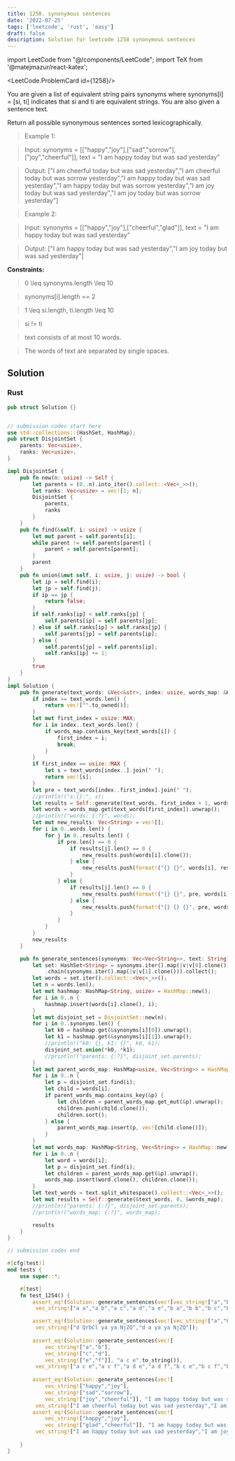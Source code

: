 ```yaml
---
title: 1258. synonymous sentences
date: '2022-07-25'
tags: ['leetcode', 'rust', 'easy']
draft: false
description: Solution for leetcode 1258 synonymous sentences
---
```

import LeetCode from "@/components/LeetCode";
import TeX from '@matejmazur/react-katex';

<LeetCode.ProblemCard id={1258}/>

You are given a list of equivalent string pairs synonyms where synonyms[i] <TeX>=</TeX> [si, ti] indicates that si and ti are equivalent strings. You are also given a sentence text.



Return all possible synonymous sentences sorted lexicographically.



 



 > Example 1:



 > Input: synonyms <TeX>=</TeX> [["happy","joy"],["sad","sorrow"],["joy","cheerful"]], text <TeX>=</TeX> "I am happy today but was sad yesterday"

 > Output: ["I am cheerful today but was sad yesterday","I am cheerful today but was sorrow yesterday","I am happy today but was sad yesterday","I am happy today but was sorrow yesterday","I am joy today but was sad yesterday","I am joy today but was sorrow yesterday"]

 > Example 2:



 > Input: synonyms <TeX>=</TeX> [["happy","joy"],["cheerful","glad"]], text <TeX>=</TeX> "I am happy today but was sad yesterday"

 > Output: ["I am happy today but was sad yesterday","I am joy today but was sad yesterday"]

 



**Constraints:**



 > 0 <TeX>\leq</TeX> synonyms.length <TeX>\leq</TeX> 10

 > synonyms[i].length <TeX>=</TeX><TeX>=</TeX> 2

 > 1 <TeX>\leq</TeX> si.length, ti.length <TeX>\leq</TeX> 10

 > si !<TeX>=</TeX> ti

 > text consists of at most 10 words.

 > The words of text are separated by single spaces.


## Solution
### Rust
```rust
pub struct Solution {}


// submission codes start here
use std::collections::{HashSet, HashMap};
pub struct DisjointSet {
    parents: Vec<usize>,
    ranks: Vec<usize>,
}

impl DisjointSet {
    pub fn new(n: usize) -> Self {
        let parents = (0..n).into_iter().collect::<Vec<_>>();
        let ranks: Vec<usize> = vec![1; n];
        DisjointSet {
            parents,
            ranks
        }
    }
    pub fn find(&self, i: usize) -> usize {
        let mut parent = self.parents[i];
        while parent != self.parents[parent] {
            parent = self.parents[parent];
        }
        parent
    }
    pub fn union(&mut self, i: usize, j: usize) -> bool {
        let ip = self.find(i);
        let jp = self.find(j);
        if ip == jp {
            return false;
        }
        if self.ranks[ip] < self.ranks[jp] {
            self.parents[ip] = self.parents[jp];
        } else if self.ranks[ip] > self.ranks[jp] {
            self.parents[jp] = self.parents[ip];
        } else {
            self.parents[jp] = self.parents[ip];
            self.ranks[ip] += 1;
        }
        true
    }
}
impl Solution {
    pub fn generate(text_words: &Vec<&str>, index: usize, words_map: &HashMap<String, Vec<String>>) -> Vec<String> {
        if index >= text_words.len() {
            return vec!["".to_owned()];
        }
        let mut first_index = usize::MAX;
        for i in index..text_words.len() {
            if words_map.contains_key(text_words[i]) {
                first_index = i;
                break;
            }
        }
        if first_index == usize::MAX {
            let s = text_words[index..].join(" ");
            return vec![s];
        }
        let pre = text_words[index..first_index].join(" ");
        //println!("s:{}:", s);
        let results = Self::generate(text_words, first_index + 1, words_map);
        let words = words_map.get(text_words[first_index]).unwrap();
        //println!("words: {:?}", words);
        let mut new_results: Vec<String> = vec![];
        for i in 0..words.len() {
            for j in 0..results.len() {
                if pre.len() == 0 {
                    if results[j].len() == 0 {
                        new_results.push(words[i].clone());        
                    } else {
                        new_results.push(format!("{} {}", words[i], results[j]));
                    }
                } else {
                    if results[j].len() == 0 {
                        new_results.push(format!("{} {}", pre, words[i]));
                    } else {
                        new_results.push(format!("{} {} {}", pre, words[i], results[j]));
                    }
                }
            }
        }
        new_results
    }

    pub fn generate_sentences(synonyms: Vec<Vec<String>>, text: String) -> Vec<String> {
        let set: HashSet<String> = synonyms.iter().map(|v|v[0].clone())
            .chain(synonyms.iter().map(|v|v[1].clone())).collect();
        let words = set.iter().collect::<Vec<_>>();
        let n = words.len();
        let mut hashmap: HashMap<String, usize> = HashMap::new();
        for i in 0..n {
            hashmap.insert(words[i].clone(), i);
        }
        let mut disjoint_set = DisjointSet::new(n);
        for i in 0..synonyms.len() {
            let k0 = hashmap.get(&synonyms[i][0]).unwrap();
            let k1 = hashmap.get(&synonyms[i][1]).unwrap();
            //println!("k0: {}, k1: {}", k0, k1);
            disjoint_set.union(*k0, *k1);
            //println!("parents: {:?}", disjoint_set.parents);
        }
        let mut parent_words_map: HashMap<usize, Vec<String>> = HashMap::new();
        for i in 0..n {
            let p = disjoint_set.find(i);
            let child = words[i];
            if parent_words_map.contains_key(&p) {
                let children = parent_words_map.get_mut(&p).unwrap();
                children.push(child.clone());
                children.sort();
            } else {
                parent_words_map.insert(p, vec![child.clone()]);
            }
        }
        let mut words_map: HashMap<String, Vec<String>> = HashMap::new();
        for i in 0..n {
            let word = words[i];
            let p = disjoint_set.find(i);
            let children = parent_words_map.get(&p).unwrap();
            words_map.insert(word.clone(), children.clone());
        }
        let text_words = text.split_whitespace().collect::<Vec<_>>();
        let mut results = Self::generate(&text_words, 0, &words_map);
        //println!("parents: {:?}", disjoint_set.parents);
        //println!("words_map: {:?}", words_map);

        results
    }
}

// submission codes end

#[cfg(test)]
mod tests {
    use super::*;

    #[test]
    fn test_1254() {
        assert_eq!(Solution::generate_sentences(vec![vec_string!["a","b"],vec_string!["b","c"],vec_string!["d","e"],vec_string!["c","d"]], "a b".to_string()),
         vec_string!["a a","a b","a c","a d","a e","b a","b b","b c","b d","b e","c a","c b","c c","c d","c e","d a","d b","d c","d d","d e","e a","e b","e c","e d","e e"]);

        assert_eq!(Solution::generate_sentences(vec![vec_string!["a","QrbCl"]], "d QrbCl ya ya NjZQ".to_string()),
         vec_string!["d QrbCl ya ya NjZQ","d a ya ya NjZQ"]);
    
        assert_eq!(Solution::generate_sentences(vec![
            vec_string!["a","b"],
            vec_string!["c","d"],
            vec_string!["e","f"]], "a c e".to_string()),
         vec_string!["a c e","a c f","a d e","a d f","b c e","b c f","b d e","b d f"]);
        
        assert_eq!(Solution::generate_sentences(vec![
            vec_string!["happy","joy"],
            vec_string!["sad","sorrow"],
            vec_string!["joy","cheerful"]], "I am happy today but was sad yesterday".to_string()),
         vec_string!["I am cheerful today but was sad yesterday","I am cheerful today but was sorrow yesterday","I am happy today but was sad yesterday","I am happy today but was sorrow yesterday","I am joy today but was sad yesterday","I am joy today but was sorrow yesterday"]);
        assert_eq!(Solution::generate_sentences(vec![
            vec_string!["happy","joy"],
            vec_string!["glad","cheerful"]], "I am happy today but was sad yesterday".to_string()),
         vec_string!["I am happy today but was sad yesterday","I am joy today but was sad yesterday"]);
        
    }
}




```
